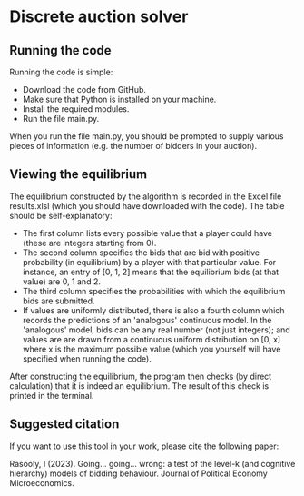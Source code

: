 # Discrete auction solver

## Running the code 

Running the code is simple:
* Download the code from GitHub.
* Make sure that Python is installed on your machine.
* Install the required modules.
* Run the file main.py.

When you run the file main.py, you should be prompted to supply various pieces of information (e.g. the number of bidders in your auction).

## Viewing the equilibrium

The equilibrium constructed by the algorithm is recorded in the Excel file results.xlsl (which you should have downloaded with the code). The table should be self-explanatory:
* The first column lists every possible value that a player could have (these are integers starting from 0).
* The second column specifies the bids that are bid with positive probability (in equilibrium) by a player with that particular value. For instance, an entry of [0, 1, 2] means that the equilibrium bids (at that value) are 0, 1 and 2.
* The third column specifies the probabilities with which the equilibrium bids are submitted.
* If values are uniformly distributed, there is also a fourth column which records the predictions of an 'analogous' continuous model. In the 'analogous' model, bids can be any real number (not just integers); and values are are drawn from a continuous uniform distribution on [0, x] where x is the maximum possible value (which you yourself will have specified when running the code).

After constructing the equilibrium, the program then checks (by direct calculation) that it is indeed an equilibrium. The result of this check is printed in the terminal.

## Suggested citation

If you want to use this tool in your work, please cite the following paper:

Rasooly, I (2023). Going... going... wrong: a test of the level-k (and cognitive hierarchy) models of bidding behaviour. Journal of Political Economy Microeconomics.
